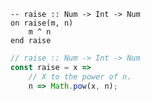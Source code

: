 ```applescript
-- raise :: Num -> Int -> Num
on raise(m, n)
    m ^ n
end raise
```


```javascript
// raise :: Num -> Int -> Num
const raise = x =>
    // X to the power of n.
    n => Math.pow(x, n);
```